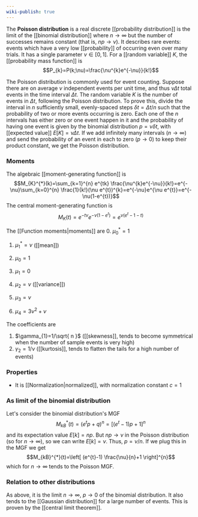 ```yaml
---
wiki-publish: true
---
```

The **Poisson distribution** is a real discrete [[probability distribution]] is the limit of the [[binomial distribution]] where $n\to \infty$ but the number of successes remains constant (that is, $np\to \nu$). It describes rare events: events which have a very low [[probability]] of occurring even over many trials. It has a single parameter $\nu \in[0,1]$. For a [[random variable]] $K$, the [[probability mass function]] is
$$P_{k}=P(k;\nu)=\frac{\nu^{k}e^{-\nu}}{k!}$$

The Poisson distribution is commonly used for event counting. Suppose there are on average $\nu$ independent events per unit time, and thus $\nu\Delta t$ total events in the time interval $\Delta t$. The random variable $K$ is the number of events in $\Delta t$, following the Poisson distribution. To prove this, divide the interval in $n$ sufficiently small, evenly-spaced steps $\delta t=\Delta t/n$ such that the probability of two or more events occurring is zero. Each one of the $n$ intervals has either zero or one event happen in it and the probability of having one event is given by the binomial distribution $p=\nu \delta t$, with [[expected value]] $E[K]=\nu \Delta t$. If we add infinitely many intervals ($n\to \infty$) and send the probability of an event in each to zero ($p\to0$) to keep their product constant, we get the Poisson distribution.
### Moments
The algebraic [[moment-generating function]] is
$$M_{K}^{*}(k)=\sum_{k=1}^{n} e^{tk} \frac{\nu^{k}e^{-\nu}}{k!}=e^{-\nu}\sum_{k=0}^{n} \frac{1}{k!}(\nu e^{t})^{k}=e^{-\nu}e^{\nu e^{t}}=e^{-\nu(1-e^{t})}$$
The central moment-generating function is
$$M_{K}(t)=e^{-t\nu}e^{-\nu(1-e^{t})}=e^{\nu(e^{t}-1-t)}$$

The [[Function moments|moments]] are
0. $\mu_{0}^{*}=1$
1. $\mu^{*}_{1}=\nu$ ([[mean]])

0. $\mu_{0}=1$
1. $\mu_{1}=0$
2. $\mu_{2}=\nu$ ([[variance]])
3. $\mu_{3}=\nu$
4. $\mu_{4}=3\nu ^{2}+\nu$

The coefficients are
1. $\gamma_{1}=1/\sqrt{ n }$ ([[skewness]], tends to become symmetrical when the number of sample events is very high)
2. $\gamma_{2}=1/\nu$ ([[kurtosis]], tends to flatten the tails for a high number of events)
### Properties
- It is [[Normalization|normalized]], with normalization constant $c=1$
### As limit of the binomial distribution
Let's consider the binomial distribution's MGF
$$M_{kB}^{*}(t)=(e^{t}p+q)^{n}=[(e^{t}-1)p+1]^{n}$$
and its expectation value $E[k]=np$. But $np\to \nu$ in the Poisson distribution (so for $n\to \infty$), so we can write $E[k]=\nu$. Thus, $p=\nu/n$. If we plug this in the MGF we get
$$M_{kB}^{*}(t)=\left[ (e^{t}-1) \frac{\nu}{n}+1 \right]^{n}$$
which for $n\to \infty$ tends to the Poisson MGF.
### Relation to other distributions
As above, it is the limit $n\to \infty$, $p\to0$ of the binomial distribution. It also tends to the [[Gaussian distribution]] for a large number of events. This is proven by the [[central limit theorem]].